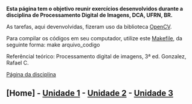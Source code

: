 **Esta página tem o objetivo reunir exercícios desenvolvidos durante a disciplina de Processamento Digital de Imagens, DCA, UFRN, BR.**

As tarefas, aqui devenvolvidas, fizeram uso da biblioteca [OpenCV](http://opencv.org/).

Para compilar os códigos em seu computador, utilize este [Makefile](code/Makefile), da seguinte forma: make arquivo_codigo

Referêncial teórico: Processamento digital de imagens, 3ª ed. Gonzalez, Rafael C.

[Página da disciplina](http://agostinhobritojr.github.io/cursos/pdi/)

## [Home] - [Unidade 1](unidade1.md) - [Unidade 2](#) - [Unidade 3](#)
